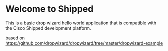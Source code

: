 # Welcome to Shipped

This is a basic drop wizard hello world application that is compatible with the Cisco Shipped development platform.

based on https://github.com/dropwizard/dropwizard/tree/master/dropwizard-example
